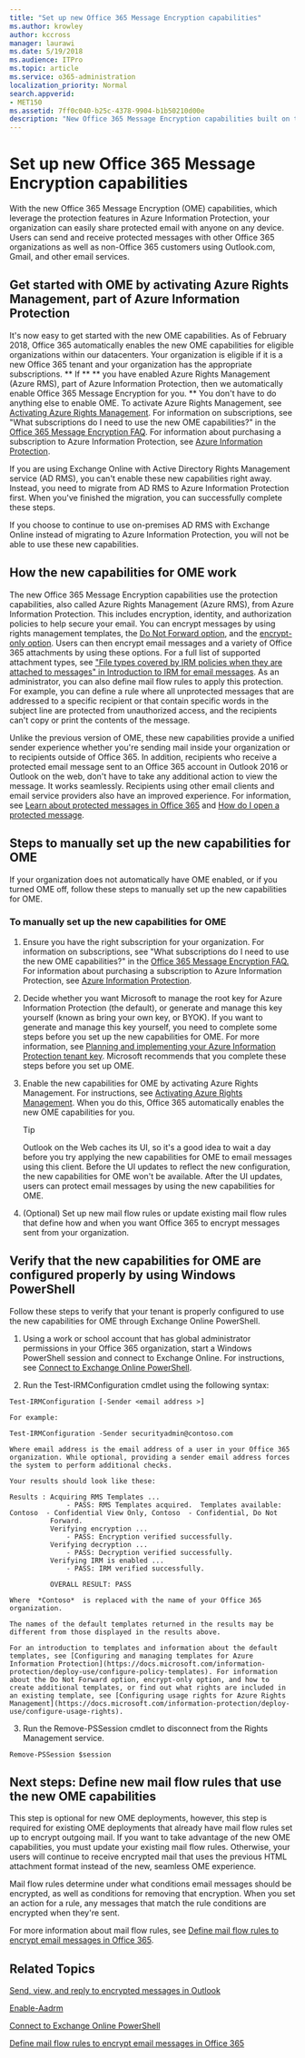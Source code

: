 ```yaml
---
title: "Set up new Office 365 Message Encryption capabilities"
ms.author: krowley
author: kccross
manager: laurawi
ms.date: 5/19/2018
ms.audience: ITPro
ms.topic: article
ms.service: o365-administration
localization_priority: Normal
search.appverid: 
- MET150
ms.assetid: 7ff0c040-b25c-4378-9904-b1b50210d00e
description: "New Office 365 Message Encryption capabilities built on top of Azure Information Protection, your organization can use protected email communication with people inside and outside your organization. The new OME capabilities work with other Office 365 organizations, Outlook.com, Gmail, and other email services."
---
```


# Set up new Office 365 Message Encryption capabilities

With the new Office 365 Message Encryption (OME) capabilities, which leverage the protection features in Azure Information Protection, your organization can easily share protected email with anyone on any device. Users can send and receive protected messages with other Office 365 organizations as well as non-Office 365 customers using Outlook.com, Gmail, and other email services.
  
## Get started with OME by activating Azure Rights Management, part of Azure Information Protection

It's now easy to get started with the new OME capabilities. As of February 2018, Office 365 automatically enables the new OME capabilities for eligible organizations within our datacenters. Your organization is eligible if it is a new Office 365 tenant and your organization has the appropriate subscriptions. ** If ** ** you have enabled Azure Rights Management (Azure RMS), part of Azure Information Protection, then we automatically enable Office 365 Message Encryption for you. ** You don't have to do anything else to enable OME. To activate Azure Rights Management, see [Activating Azure Rights Management](https://docs.microsoft.com/en-us/azure/information-protection/deploy-use/activate-service).﻿ For information on subscriptions, see "What subscriptions do I need to use the new OME capabilities?" in the [Office 365 Message Encryption FAQ](ome-faq.md).﻿ For information about purchasing a subscription to Azure Information Protection, see [Azure Information Protection](https://azure.microsoft.com/services/information-protection/).
  
If you are using Exchange Online with Active Directory Rights Management service (AD RMS), you can't enable these new capabilities right away. Instead, you need to migrate from AD RMS to Azure Information Protection first. When you've finished the migration, you can successfully complete these steps.
  
If you choose to continue to use on-premises AD RMS with Exchange Online instead of migrating to Azure Information Protection, you will not be able to use these new capabilities.
  
## How the new capabilities for OME work

The new Office 365 Message Encryption capabilities use the protection capabilities, also called Azure Rights Management (Azure RMS), from Azure Information Protection. This includes encryption, identity, and authorization policies to help secure your email. You can encrypt messages by using rights management templates, the [Do Not Forward option](https://docs.microsoft.com/en-us/information-protection/deploy-use/configure-usage-rights#do-not-forward-option-for-emails), and the [encrypt-only option](https://docs.microsoft.com/en-us/information-protection/deploy-use/configure-usage-rights#encrypt-only-option-for-emails). Users can then encrypt email messages and a variety of Office 365 attachments by using these options. For a full list of supported attachment types, see ["File types covered by IRM policies when they are attached to messages" in Introduction to IRM for email messages](https://support.office.com/article/bb643d33-4a3f-4ac7-9770-fd50d95f58dc#FileTypesforIRM). As an administrator, you can also define mail flow rules to apply this protection. For example, you can define a rule where all unprotected messages that are addressed to a specific recipient or that contain specific words in the subject line are protected from unauthorized access, and the recipients can't copy or print the contents of the message.
  
Unlike the previous version of OME, these new capabilities provide a unified sender experience whether you're sending mail inside your organization or to recipients outside of Office 365. In addition, recipients who receive a protected email message sent to an Office 365 account in Outlook 2016 or Outlook on the web, don't have to take any additional action to view the message. It works seamlessly. Recipients using other email clients and email service providers also have an improved experience. For information, see [Learn about protected messages in Office 365](https://support.office.com/article/Learn-about-protected-messages-in-Office-365-2baf3ac7-12db-40a4-8af7-1852204b4b67) and [How do I open a protected message](https://support.office.com/article/How-do-I-open-a-protected-message-1157a286-8ecc-4b1e-ac43-2a608fbf3098).
  
## Steps to manually set up the new capabilities for OME

If your organization does not automatically have OME enabled, or if you turned OME off, follow these steps to manually set up the new capabilities for OME.
  
### To manually set up the new capabilities for OME

1. Ensure you have the right subscription for your organization. For information on subscriptions, see "What subscriptions do I need to use the new OME capabilities?" in the [Office 365 Message Encryption FAQ.](ome-faq.md)﻿ For information about purchasing a subscription to Azure Information Protection, see [Azure Information Protection](https://azure.microsoft.com/services/information-protection/).
    
2. Decide whether you want Microsoft to manage the root key for Azure Information Protection (the default), or generate and manage this key yourself (known as bring your own key, or BYOK). If you want to generate and manage this key yourself, you need to complete some steps before you set up the new capabilities for OME. For more information, see [Planning and implementing your Azure Information Protection tenant key](https://docs.microsoft.com/en-us/information-protection/plan-design/plan-implement-tenant-key). Microsoft recommends that you complete these steps before you set up OME.
    
3. Enable the new capabilities for OME by activating Azure Rights Management. For instructions, see [Activating Azure Rights Management](https://docs.microsoft.com/en-us/azure/information-protection/deploy-use/activate-service).﻿ When you do this, Office 365 automatically enables the new OME capabilities for you.
    
    > [!TIP]
    > Outlook on the Web caches its UI, so it's a good idea to wait a day before you try applying the new capabilities for OME to email messages using this client. Before the UI updates to reflect the new configuration, the new capabilities for OME won't be available. After the UI updates, users can protect email messages by using the new capabilities for OME. 
  
4. (Optional) Set up new mail flow rules or update existing mail flow rules that define how and when you want Office 365 to encrypt messages sent from your organization.
    
## Verify that the new capabilities for OME are configured properly by using Windows PowerShell

Follow these steps to verify that your tenant is properly configured to use the new capabilities for OME through Exchange Online PowerShell.
  
1. Using a work or school account that has global administrator permissions in your Office 365 organization, start a Windows PowerShell session and connect to Exchange Online. For instructions, see [Connect to Exchange Online PowerShell](https://docs.microsoft.com/en-us/powershell/exchange/exchange-online/connect-to-exchange-online-powershell/connect-to-exchange-online-powershell?view=exchange-ps).
    
2. Run the Test-IRMConfiguration cmdlet using the following syntax:
    
  ```
  Test-IRMConfiguration [-Sender <email address >]
  ```

    For example:
    
  ```
  Test-IRMConfiguration -Sender securityadmin@contoso.com
  ```

    Where email address is the email address of a user in your Office 365 organization. While optional, providing a sender email address forces the system to perform additional checks.
    
    Your results should look like these:
    
  ```
  Results : Acquiring RMS Templates ...
                - PASS: RMS Templates acquired.  Templates available: Contoso  - Confidential View Only, Contoso  - Confidential, Do Not 
            Forward.
            Verifying encryption ...
                - PASS: Encryption verified successfully.
            Verifying decryption ...
                - PASS: Decryption verified successfully.
            Verifying IRM is enabled ...
                - PASS: IRM verified successfully.
            
            OVERALL RESULT: PASS
  ```

    Where  *Contoso*  is replaced with the name of your Office 365 organization. 
    
    The names of the default templates returned in the results may be different from those displayed in the results above.
    
    For an introduction to templates and information about the default templates, see [Configuring and managing templates for Azure Information Protection](https://docs.microsoft.com/information-protection/deploy-use/configure-policy-templates). For information about the Do Not Forward option, encrypt-only option, and how to create additional templates, or find out what rights are included in an existing template, see [Configuring usage rights for Azure Rights Management](https://docs.microsoft.com/information-protection/deploy-use/configure-usage-rights).
    
3. Run the Remove-PSSession cmdlet to disconnect from the Rights Management service.
    
  ```
  Remove-PSSession $session
  ```

## Next steps: Define new mail flow rules that use the new OME capabilities
<a name="Rules_1"> </a>

This step is optional for new OME deployments, however, this step is required for existing OME deployments that already have mail flow rules set up to encrypt outgoing mail. If you want to take advantage of the new OME capabilities, you must update your existing mail flow rules. Otherwise, your users will continue to receive encrypted mail that uses the previous HTML attachment format instead of the new, seamless OME experience.
  
Mail flow rules determine under what conditions email messages should be encrypted, as well as conditions for removing that encryption. When you set an action for a rule, any messages that match the rule conditions are encrypted when they're sent.
  
For more information about mail flow rules, see [Define mail flow rules to encrypt email messages in Office 365](define-mail-flow-rules-to-encrypt-email.md).
  
## Related Topics
<a name="Rules_1"> </a>

[Send, view, and reply to encrypted messages in Outlook](https://support.office.com/article/eaa43495-9bbb-4fca-922a-df90dee51980.aspx)
  
[Enable-Aadrm](https://docs.microsoft.com/en-us/powershell/module/aadrm/enable-aadrm?view=azureipps)
  
[Connect to Exchange Online PowerShell](https://technet.microsoft.com/library/jj984289%28v=exchg.160%29.aspx)
  
[Define mail flow rules to encrypt email messages in Office 365](define-mail-flow-rules-to-encrypt-email.md)
  

